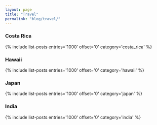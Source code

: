 ```yaml
---
layout: page
title: "Travel"
permalink: "blog/travel/"
---
```


<h3>Costa Rica</h3>
{% include list-posts entries='1000' offset='0' category='costa_rica' %}

<h3>Hawaii</h3>
{% include list-posts entries='1000' offset='0' category='hawaii' %}

<h3>Japan</h3>
{% include list-posts entries='1000' offset='0' category='japan' %}

<!-- <h3>London</h3>
<ul>
  {% for post in site.categories.london %}
    {% if post.url %}
      <li>
        <a href="{{ post.url }}" target="_blank">
          {{ post.title }} [{{ post.date | date: '%B %d, %Y' }}]
        </a>
      </li>
    {% endif %}
  {% endfor %}
</ul> -->

<h3>India</h3>
{% include list-posts entries='1000' offset='0' category='india' %}
